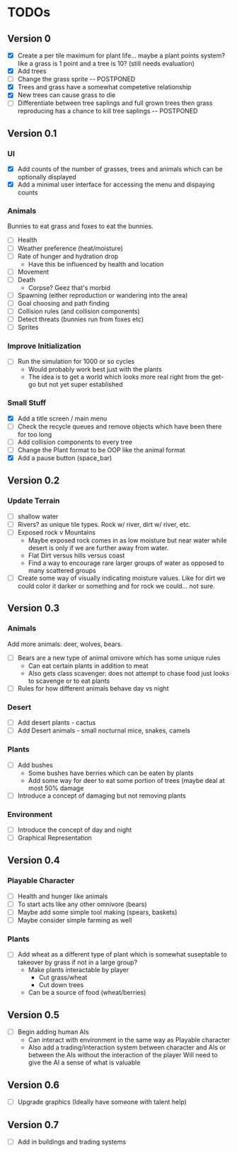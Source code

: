# TODOs
## Version 0
- [x] Create a per tile maximum for plant life... maybe a plant points system? like a grass is 1 point and a tree is 10? (still needs evaluation)
- [x] Add trees
- [ ] Change the grass sprite -- POSTPONED  
- [x] Trees and grass have a somewhat competetive relationship
- [x] New trees can cause grass to die
- [ ] Differentiate between tree saplings and full grown trees then grass reproducing has a chance to kill tree saplings   -- POSTPONED 
    
## Version 0.1
### UI                                                 
- [x] Add counts of the number of grasses, trees and animals which can be optionally displayed
- [x] Add a minimal user interface for accessing the menu and dispaying counts
### Animals
Bunnies to eat grass and foxes to eat the bunnies.
- [ ] Health
- [ ] Weather preference (heat/moisture)
- [ ] Rate of hunger and hydration drop
	* Have this be influenced by health and location                                    
- [ ] Movement
- [ ] Death
   * Corpse? Geez that's morbid
 - [ ] Spawning (either reproduction or wandering into the area)
- [ ] Goal choosing and path finding
- [ ] Collision rules (and collision components)
- [ ] Detect threats (bunnies run from foxes etc)
- [ ] Sprites
### Improve Initialization
- [ ] Run the simulation for 1000 or so cycles
	* Would probably work best just with the plants
	* The idea is to get a world which looks more real right from the get-go but not yet super established

### Small Stuff
- [x] Add a title screen / main menu
- [ ] Check the recycle queues and remove objects which have been there for too long
- [ ] Add collision components to every tree
- [ ] Change the Plant format to be OOP like the animal format
- [x] Add a pause button (space_bar)

## Version 0.2
### Update Terrain
- [ ] shallow water
- [ ] Rivers? as unique tile types. Rock w/ river, dirt w/ river, etc.
- [ ] Exposed rock v Mountains
	* Maybe exposed rock comes in as low moisture but near water while desert is only if we are further away from water.
	* Flat Dirt versus hills versus coast
	* Find a way to encourage rare larger groups of water as opposed to many scattered groups
- [ ] Create some way of visually indicating moisture values. Like for dirt we could color it darker or something and for rock we could... not sure.   

## Version 0.3
### Animals
Add more animals: deer, wolves, bears.
- [ ] Bears are a new type of animal omivore which has some unique rules
	* Can eat certain plants in addition to meat
	* Also gets class scavenger: does not attempt to chase food just looks to scavenge or to eat plants
- [ ] Rules for how different animals behave day vs night
### Desert
- [ ] Add desert plants -  cactus
- [ ] Add Desert animals - small nocturnal mice, snakes, camels
### Plants
- [ ] Add bushes
	* Some bushes have berries which can be eaten by plants
	* Add some way for deer to eat some portion of trees (maybe deal at most 50% damage
- [ ] Introduce a concept of damaging but not removing plants
### Environment
- [ ] Introduce the concept of day and night
- [ ] Graphical Representation

## Version 0.4
### Playable Character
- [ ] Health and hunger like animals
- [ ] To start acts like any other omnivore (bears)
- [ ] Maybe add some simple tool making (spears, baskets)
- [ ] Maybe consider simple farming as well

### Plants
- [ ] Add wheat as a different type of plant which is somewhat suseptable to takeover by grass if not in a large group? 
	* Make plants interactable by player
		* Cut grass/wheat
		* Cut down trees
	* Can be a source of food (wheat/berries)

## Version 0.5
- [ ] Begin adding human AIs
     * Can interact with environment in the same way as Playable character
     * Also add a trading/interaction system between character and AIs or between the AIs without the interaction of the player
Will need to give the AI a sense of what is valuable

## Version 0.6
- [ ] Upgrade graphics (Ideally have someone with talent help)

## Version 0.7
 - [ ] Add in buildings and trading systems
